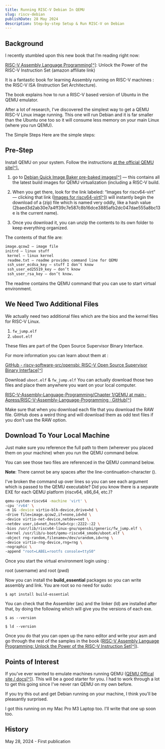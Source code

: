 ```yaml
---
title: Running RISC-V Debian In QEMU
slug: riscv-debian
publishDate: 28 May 2024
description: Step-by-step Setup & Run RISC-V on Debian 
---
```


## Background
I recently stumbled upon this new book that I’m reading right now:

<a href="https://amzn.to/43UdTHk" target="_blank">RISC-V Assembly Language Programming[^]</a>: Unlock the Power of the RISC-V Instruction Set (amazon affiliate link)

It is a fantastic book for learning Assembly running on RISC-V machines : the RISC-V ISA (Instruction Set Architecture).

The book explains how to run a RISC-V based version of Ubuntu in the QEMU emulator.

After a lot of research, I’ve discovered the simplest way to get a QEMU RISC-V Linux image running. This one will run Debian and it is far smaller than the Ubuntu one too so it will consume less memory on your main Linux (where you run QEMU).

The Simple Steps
Here are the simple steps:

## Pre-Step

Install QEMU on your system.  Follow the instructions <a href="https://www.qemu.org/download/" target="_blank">at the official QEMU site[^].</a>


1) go to <a href="https://people.debian.org/~gio/dqib/" target="_blank">Debian Quick Image Baker pre-baked images[^]</a> — this contains all the latest build images for QEMU virtualization (including a RISC-V build.

2) When you get there, look for the link labeled: “Images for riscv64-virt” — clicking that link (<a href="https://gitlab.com/api/v4/projects/giomasce%2Fdqib/jobs/artifacts/master/download?job=convert_riscv64-virt" target="_blank">Images for riscv64-virt[^]</a>) will instantly begin the download of a (zip) file which is named very oddly, like a hash value (2baed3d2ab30e7a4ff39c7e587c8b16dce3885afb2dc047dae555a8bc13e is the current name).

3) Once you download it, you can unzip the contents to its own folder to keep everything organized.

The contents of that file are:
```bash
image.qcow2 — image file
initrd – linux stuff
 kernel – linux kernel
 readme.txt – readme provides command line for QEMU
 ssh_user_ecdsa_key — stuff I don’t know
 ssh_user_ed25519_key — don’t know
 ssh_user_rsa_key — don’t know.
```
The readme contains the QEMU command that you can use to start virtual environment.

## We Need Two Additional Files
We actually need two additional files which are the bios and the kernel files for RISC-V Linux.

1. `fw_jump.elf`
2. `uboot.elf`

These files are part of the Open Source Supervisor Binary Interface.

For more information you can learn about them at : 

<a href="https://github.com/riscv-software-src/opensbi/tree/master" target="_blank">GitHub - riscv-software-src/opensbi: RISC-V Open Source Supervisor Binary Interface[^]</a>

Download `uboot.elf` & `fw_jump.elf`
You can actually download those two files and place them anywhere you want on your local computer.

<a href="https://github.com/Apress/RISC-V-Assembly-Language-Programming/tree/main/Chapter%201/QEMU" target="_blank">RISC-V-Assembly-Language-Programming/Chapter 1/QEMU at main · Apress/RISC-V-Assembly-Language-Programming · GitHub[^]</a>

Make sure that when you download each file that you download the RAW file.  GitHub does a weird thing and will download them as odd text files if you don't use the RAW option.

## Download To Your Local Machine
Just make sure you reference the full path to them (wherever you placed them on your machine) when you run the QEMU command below.

You can see those two files are referenced in the QEMU command below.

**Note**: There cannot be any spaces after the line-continuation-character (\).

I've broken the command up over lines so you can see each argument which is passed to the QEMU executable?  Did you know there is a separate EXE for each QEMU platform (riscv64, x86_64, etc.)?  

```bash
qemu-system-riscv64 -machine 'virt' \
-cpu 'rv64' \
-m 1G -device virtio-blk-device,drive=hd \
-drive file=image.qcow2,if=none,id=hd \
-device virtio-net-device,netdev=net \
-netdev user,id=net,hostfwd=tcp::2222-:22 \
-bios /usr/lib/riscv64-linux-gnu/opensbi/generic/fw_jump.elf \
-kernel /usr/lib/u-boot/qemu-riscv64_smode/uboot.elf \
-object rng-random,filename=/dev/urandom,id=rng \
-device virtio-rng-device,rng=rng \
-nographic \
-append "root=LABEL=rootfs console=ttyS0"
```

Once you start the virtual environment login using :

root (username) and root (pwd)

Now you can install the **build_essential** packages so you can write assembly and link.
You are root so no need for sudo:

`$ apt install build-essential`

You can check that the Assembler (as) and the linker (ld) are installed after that, by doing the following which will give you the versions of each exe.

`$ as --version`

`$ ld --version`

Once you do that you can open up the nano editor and write your asm and go through the rest of the samples in the book (<a href="https://amzn.to/43UdTHk" target="_blank">RISC-V Assembly Language Programming: Unlock the Power of the RISC-V Instruction Set[^]</a>).

## Points of Interest

If you've ever wanted to emulate machines running QEMU (<a href="https://www.qemu.org/">QEMU Offical site / docs[^]</a>). This will be a good starter for you.  I had to work through a lot to get this going since I've never ran QEMU on my own before.

If you try this out and get Debian running on your machine, I think you'll be pleasantly surprised.

I got this running on my Mac Pro M3 Laptop too.  I'll write that one up soon too.

## History

May 28, 2024 - First publication
